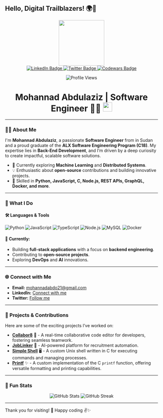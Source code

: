 ## Hello, Digital Trailblazers! 🌍🚀

<div align="center">
  <img src="https://media.giphy.com/media/R03zWv5p1oNSQd91EP/giphy.gif" width="150"/>
</div>

<div align="center">
  <a href="https://www.linkedin.com/in/mohannad-abdul-aziz-babeker/">
    <img src="https://img.shields.io/badge/LinkedIn-blue?style=for-the-badge&logo=linkedin&logoColor=white" alt="LinkedIn Badge"/>
  </a>
  <a href="https://twitter.com/mohanad_abdo21">
    <img src="https://img.shields.io/badge/Twitter-blue?style=for-the-badge&logo=twitter&logoColor=white" alt="Twitter Badge"/>
  </a>
  <a href="https://www.codewars.com/users/Mohabdo21">
    <img src="https://img.shields.io/badge/Codewars-red?style=for-the-badge&logo=codewars&logoColor=white" alt="Codewars Badge"/>
  </a>
</div>

<p align="center">
  <img src="https://komarev.com/ghpvc/?username=Mhabdo21&style=flat-square&color=blue" alt="Profile Views"/>
</p>

<h1 align="center">
  Mohannad Abdulaziz | Software Engineer 🌱✨
  <img src="https://media.giphy.com/media/hvRJCLFzcasrR4ia7z/giphy.gif" width="30px"/>
</h1>

---

### 👨‍💻 About Me

I'm **Mohannad Abdulaziz**, a passionate **Software Engineer** from in Sudan and a proud graduate of the **ALX Software Engineering Program (C18)**. My expertise lies in **Back-End Development**, and I’m driven by a deep curiosity to create impactful, scalable software solutions.

- 🌱 Currently exploring **Machine Learning** and **Distributed Systems**.
- 💡 Enthusiastic about **open-source** contributions and building innovative projects.
- 🚀 Skilled in **Python, JavaScript, C, Node.js, REST APIs, GraphQL, Docker, and more**.

---

### 💼 What I Do

#### 🛠️ Languages & Tools
![Python](https://img.shields.io/badge/Python-3670A0?style=for-the-badge&logo=python&logoColor=white)
![JavaScript](https://img.shields.io/badge/JavaScript-F7DF1E?style=for-the-badge&logo=javascript&logoColor=black)
![TypeScript](https://img.shields.io/badge/TypeScript-007ACC?style=for-the-badge&logo=typescript&logoColor=white)
![Node.js](https://img.shields.io/badge/Node.js-339933?style=for-the-badge&logo=nodedotjs&logoColor=white)
![MySQL](https://img.shields.io/badge/MySQL-4479A1?style=for-the-badge&logo=mysql&logoColor=white)
![Docker](https://img.shields.io/badge/Docker-2496ED?style=for-the-badge&logo=docker&logoColor=white)

#### 🔭 Currently:
- Building **full-stack applications** with a focus on **backend engineering**.
- Contributing to **open-source projects**.
- Exploring **DevOps** and **AI** innovations.

---

### 🌐 Connect with Me
- **Email:** mohannadabdo21@gmail.com
- **LinkedIn:** [Connect with me](https://www.linkedin.com/in/mohannad-abdul-aziz-babeker/)
- **Twitter:** [Follow me](https://twitter.com/mohanad_abdo21)

---

### 🚀 Projects & Contributions

Here are some of the exciting projects I’ve worked on:

- [**Collabor8**](https://github.com/reunicorn1/collabor8) 🎨 - A real-time collaborative code editor for developers, fostering seamless teamwork.
- [**JobLinker**](https://github.com/Abdallah-Abdelrahman/Job-linker) 💼 - AI-powered platform for recruitment automation.
- [**Simple Shell**](https://github.com/Sarokhalid/simple_shell) 🖥️ - A custom Unix shell written in C for executing commands and managing processes.
- [**Printf**](https://github.com/Mohabdo21/printf) ✨ - A custom implementation of the C `printf` function, offering versatile formatting and printing capabilities.

---

### 🔗 Fun Stats

<p align="center">
  <img src="https://github-readme-stats.vercel.app/api?username=Mohabdo21&show_icons=true&theme=radical" alt="GitHub Stats" />
  <img src="https://github-readme-streak-stats.herokuapp.com/?user=Mohabdo21&theme=radical" alt="GitHub Streak" />
</p>

---

Thank you for visiting! 🙏 Happy coding ✌️✨
